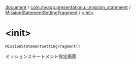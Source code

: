 [document](../../index.md) / [com.myapp.presentation.ui.mission_statement](../index.md) / [MissionStatementSettingFragment](index.md) / [&lt;init&gt;](./-init-.md)

# &lt;init&gt;

`MissionStatementSettingFragment()`

ミッションステートメント設定画面

